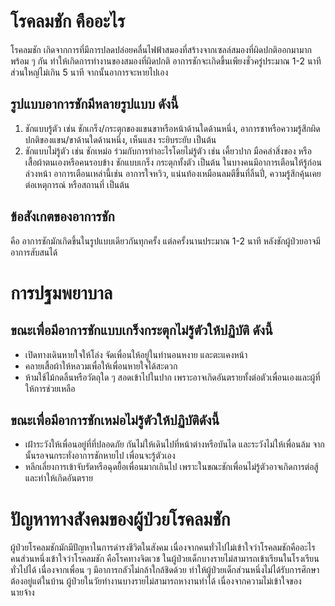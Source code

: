 # โรคลมชัก คืออะไร
โรคลมชัก เกิดจากการที่มีการปลดปล่อยคลื่นไฟฟ้าสมองที่สร้างจากเซลล์สมองที่ผิดปกติออกมามากพร้อม ๆ กัน ทำให้เกิดการทำงานของสมองที่ผิดปกติ อาการชักจะเกิดขึ้นเพียงชั่วครู่ประมาณ 1-2 นาที ส่วนใหญ่ไม่เกิน 5 นาที จากนั้นอาการจะหายไปเอง

## รูปแบบอาการชักมีหลายรูปแบบ ดังนี้
1. ชักแบบรู้ตัว เช่น ชักเกร็ง/กระตุกของแขนขาหรือหน้าด้านใดด้านหนึ่ง, อาการชาหรือความรู้สึกผิดปกติของแขน/ขาด้านใดด้านหนึ่ง, เห็นแสง ระยิบระยับ เป็นต้น
2. ชักแบบไม่รู้ตัว เช่น ชักเหม่อ ร่วมกับการทำอะไรโดยไม่รู้ตัว เช่น เคี้ยวปาก มือคลำสิ่งของ หรือเสื้อผ้าตนเองหรือคนรอบข้าง ชักแบบเกร็ง กระตุกทั้งตัว เป็นต้น
ในบางคนมีอาการเตือนให้รู้ก่อนล่วงหน้า อาการเตือนเหล่านี้เช่น อาการใจหวิว, แน่นท้องเหมือนลมตีขึ้นที่ลิ้นปี่, ความรู้สึกคุ้นเคยต่อเหตุการณ์ หรือสถานที่ เป็นต้น

## ข้อสังเกตของอาการชัก
คือ อาการชักมักเกิดขึ้นในรูปแบบเดียวกันทุกครั้ง แต่ลครั้งนานประมาณ 1-2 นาที หลังชักผู้ป่วยอาจมีอาการสับสนได้

# การปฐมพยาบาล
## ขณะเพื่อมีอาการชักแบบเกร็งกระตุกไม่รู้ตัวให้ปฏิบัติ ดังนี้
- เปิดทางเดินหายใจให้โล่ง จัดเพื่อนให้อยู่ในท่านอนหงาย และตะแคงหน้า
- คลายเสื้อผ้าให้หลวมเพื่อให้เพื่อนหายใจได้สะดวก
- ห้ามใช้ไม้กดลิ้นหรือวัตถุใด ๆ สอดเข้าไปในปาก เพราะอาจเกิดอันตรายทั้งต่อตัวเพื่อนเองและผู้ที่ให้การช่วยเหลือ
## ขณะเพื่อมีอาการชักเหม่อไม่รู้ตัวให้ปฏิบัติดังนี้
- เฝ้าระวังให้เพื่อนอยู่ที่ที่ปลอดภัย กันไม่ให้เดินไปที่หน้าต่างหรือบันได และระวังไม่ให้เพื่อนล้ม จากนั้นรอจนกระทั่งอาการชักหายไป เพื่อนจะรู้ตัวเอง
- หลีกเลี่ยงการเข้าจับรัดหรือฉุดยื้อเพื่อนมากเกินไป เพราะในขณะชักเพื่อนไม่รู้ตัวอาจเกิดการต่อสู้และทำให้เกิดอันตราย

# ปัญหาทางสังคมของผู้ป่วยโรคลมชัก
ผู้ป่วยโรคลมชักมักมีปัญหาในการดำรงชีวิตในสังคม เนื่องจากคนทั่วไปไม่เข้าใจว่าโรคลมชักคืออะไร คนส่วนหนึ่งเข้าใจว่าโรคลมชัก คือโรคทางจิตเวช ในผู้ป่วยเด็กบางรายไม่สามารถเข้าเรียนในโรงเรียนทั่วไปได้ เนื่องจากเพื่อน ๆ มีอาการกลัวไม่กล้าใกล้ชิดด้วย ทำให้ผู้ป่วยเด็กส่วนหนึ่งไม่ได้รับการศึกษาต้องอยู่แต่ในบ้าน ผู้ป่วยในวัยทำงานบางรายไม่สามารถหางานทำได้ เนื่องจากความไม่เข้าใจของนายจ้าง